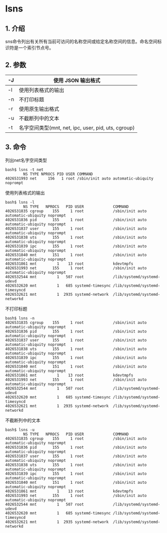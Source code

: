 # lsns

## 1. 介绍
sns命令列出有关所有当前可访问的名称空间或给定名称空间的信息。命名空间标识符是一个索引节点号。


## 2. 参数
| -J | 使用 JSON 输出格式                                  |
|----|-----------------------------------------------|
| -l | 使用列表格式的输出                                     |
| -n | 不打印标题                                         |
| -r | 使用原生输出格式                                      |
| -u | 不截断列中的文本                                      |
| -t | 名字空间类型(mnt, net, ipc, user, pid, uts, cgroup) |




## 3. 命令
列出net名字空间类型
```
bash$ lsns -t net
        NS TYPE NPROCS PID USER COMMAND
4026531993 net     156   1 root /sbin/init auto automatic-ubiquity noprompt
```
使用列表格式的输出
```
bash$ lsns -l
        NS TYPE   NPROCS   PID USER             COMMAND
4026531835 cgroup    155     1 root             /sbin/init auto automatic-ubiquity noprompt
4026531836 pid       155     1 root             /sbin/init auto automatic-ubiquity noprompt
4026531837 user      155     1 root             /sbin/init auto automatic-ubiquity noprompt
4026531838 uts       155     1 root             /sbin/init auto automatic-ubiquity noprompt
4026531839 ipc       155     1 root             /sbin/init auto automatic-ubiquity noprompt
4026531840 mnt       151     1 root             /sbin/init auto automatic-ubiquity noprompt
4026531861 mnt         1    13 root             kdevtmpfs
4026531993 net       155     1 root             /sbin/init auto automatic-ubiquity noprompt
4026532544 mnt         1   507 root             /lib/systemd/systemd-udevd
4026532620 mnt         1   685 systemd-timesync /lib/systemd/systemd-timesyncd
4026532621 mnt         1  2935 systemd-network  /lib/systemd/systemd-networkd
```

不打印标题
```
bash$ lsns -n
4026531835 cgroup    155     1 root             /sbin/init auto automatic-ubiquity noprompt
4026531836 pid       155     1 root             /sbin/init auto automatic-ubiquity noprompt
4026531837 user      155     1 root             /sbin/init auto automatic-ubiquity noprompt
4026531838 uts       155     1 root             /sbin/init auto automatic-ubiquity noprompt
4026531839 ipc       155     1 root             /sbin/init auto automatic-ubiquity noprompt
4026531840 mnt       151     1 root             /sbin/init auto automatic-ubiquity noprompt
4026531861 mnt         1    13 root             kdevtmpfs
4026531993 net       155     1 root             /sbin/init auto automatic-ubiquity noprompt
4026532544 mnt         1   507 root             /lib/systemd/systemd-udevd
4026532620 mnt         1   685 systemd-timesync /lib/systemd/systemd-timesyncd
4026532621 mnt         1  2935 systemd-network  /lib/systemd/systemd-networkd
```

不截断列中的文本
```
bash$ lsns -u
        NS TYPE   NPROCS   PID USER             COMMAND
4026531835 cgroup    155     1 root             /sbin/init auto automatic-ubiquity noprompt
4026531836 pid       155     1 root             /sbin/init auto automatic-ubiquity noprompt
4026531837 user      155     1 root             /sbin/init auto automatic-ubiquity noprompt
4026531838 uts       155     1 root             /sbin/init auto automatic-ubiquity noprompt
4026531839 ipc       155     1 root             /sbin/init auto automatic-ubiquity noprompt
4026531840 mnt       151     1 root             /sbin/init auto automatic-ubiquity noprompt
4026531861 mnt         1    13 root             kdevtmpfs
4026531993 net       155     1 root             /sbin/init auto automatic-ubiquity noprompt
4026532544 mnt         1   507 root             /lib/systemd/systemd-udevd
4026532620 mnt         1   685 systemd-timesync /lib/systemd/systemd-timesyncd
4026532621 mnt         1  2935 systemd-network  /lib/systemd/systemd-networkd
```

